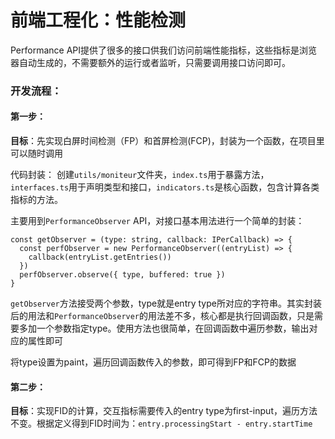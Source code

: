 # 前端工程化：性能检测

Performance API提供了很多的接口供我们访问前端性能指标，这些指标是浏览器自动生成的，不需要额外的运行或者监听，只需要调用接口访问即可。

### 开发流程：

#### 第一步：
**目标**：先实现白屏时间检测（FP）和首屏检测(FCP)，封装为一个函数，在项目里可以随时调用

代码封装：
创建```utils/moniteur```文件夹，```index.ts```用于暴露方法，```interfaces.ts```用于声明类型和接口，```indicators.ts```是核心函数，包含计算各类指标的方法。

主要用到```PerformanceObserver``` API，对接口基本用法进行一个简单的封装：

```
const getObserver = (type: string, callback: IPerCallback) => {
  const perfObserver = new PerformanceObserver((entryList) => {
    callback(entryList.getEntries())
  })
  perfObserver.observe({ type, buffered: true })
}
```
```getObserver```方法接受两个参数，type就是entry type所对应的字符串。其实封装后的用法和```PerformanceObserver```的用法差不多，核心都是执行回调函数，只是需要多加一个参数指定type。使用方法也很简单，在回调函数中遍历参数，输出对应的属性即可

将type设置为paint，遍历回调函数传入的参数，即可得到FP和FCP的数据

#### 第二步：
**目标**：实现FID的计算，交互指标需要传入的entry type为first-input，遍历方法不变。根据定义得到FID时间为：```entry.processingStart - entry.startTime```

